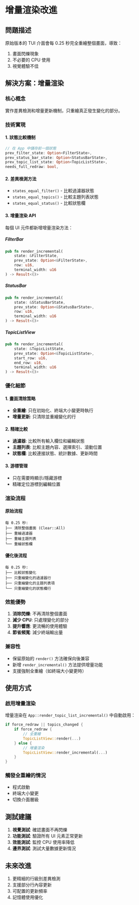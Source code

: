 # 增量渲染改進

## 問題描述
原始版本的 TUI 介面會每 0.25 秒完全重繪整個畫面，導致：
1. 畫面閃爍現象
2. 不必要的 CPU 使用
3. 視覺體驗不佳

## 解決方案：增量渲染

### 核心概念
實作差異檢測和增量更新機制，只重繪真正發生變化的部分。

### 技術實現

#### 1. 狀態比較機制
```rust
// 在 App 中儲存前一個狀態
prev_filter_state: Option<FilterState>,
prev_status_bar_state: Option<StatusBarState>,
prev_topic_list_state: Option<TopicListState>,
needs_full_redraw: bool,
```

#### 2. 差異檢測方法
- `states_equal_filter()` - 比較過濾器狀態
- `states_equal_topics()` - 比較主題列表狀態  
- `states_equal_status()` - 比較狀態欄

#### 3. 增量渲染 API
每個 UI 元件都新增增量渲染方法：

##### FilterBar
```rust
pub fn render_incremental(
    state: &FilterState, 
    prev_state: Option<&FilterState>, 
    row: u16, 
    terminal_width: u16
) -> Result<()>
```

##### StatusBar  
```rust
pub fn render_incremental(
    state: &StatusBarState, 
    prev_state: Option<&StatusBarState>, 
    row: u16, 
    terminal_width: u16
) -> Result<()>
```

##### TopicListView
```rust
pub fn render_incremental(
    state: &TopicListState,
    prev_state: Option<&TopicListState>,
    start_row: u16, 
    end_row: u16, 
    terminal_width: u16
) -> Result<()>
```

### 優化細節

#### 1. 畫面清除策略
- **全重繪**: 只在初始化、終端大小變更時執行
- **增量更新**: 只清除並重繪變化的行

#### 2. 精確比較
- **過濾器**: 比較所有輸入欄位和編輯狀態
- **主題列表**: 比較主題內容、選擇索引、滾動位置
- **狀態欄**: 比較連接狀態、統計數據、更新時間

#### 3. 游標管理  
- 只在需要時顯示/隱藏游標
- 精確定位游標到編輯位置

### 渲染流程

#### 原始流程
```
每 0.25 秒:
├── 清除整個畫面 (Clear::All)
├── 重繪過濾器
├── 重繪主題列表  
└── 重繪狀態欄
```

#### 優化後流程
```
每 0.25 秒:
├── 比較狀態變化
├── 只重繪變化的過濾器行
├── 只重繪變化的主題列表項
└── 只重繪變化的狀態欄行
```

### 效能優勢

1. **消除閃爍**: 不再清除整個畫面
2. **減少 CPU**: 只處理變化的部分
3. **提升響應**: 更流暢的使用體驗
4. **節省頻寬**: 減少終端輸出量

### 兼容性

- 保留原始的 `render()` 方法確保向後兼容
- 新增 `render_incremental()` 方法提供增量功能
- 支援強制全重繪（如終端大小變更時）

## 使用方式

### 啟用增量渲染
增量渲染在 `App::render_topic_list_incremental()` 中自動啟用：

```rust
if force_redraw || topics_changed {
    if force_redraw {
        // 全重繪
        TopicListView::render(...)
    } else {
        // 增量渲染 
        TopicListView::render_incremental(...)
    }
}
```

### 觸發全重繪的情況
- 程式啟動
- 終端大小變更
- 切換介面層級

## 測試建議

1. **視覺測試**: 確認畫面不再閃爍
2. **功能測試**: 驗證所有 UI 元素正常更新
3. **效能測試**: 監控 CPU 使用率降低
4. **邊界測試**: 測試大量數據更新情況

## 未來改進

1. 更精細的行級別差異檢測
2. 支援部分行內容更新
3. 可配置的更新頻率
4. 記憶體使用優化